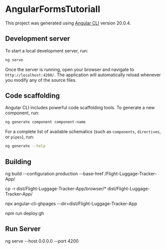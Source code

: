 # AngularFormsTutoriall

This project was generated using [Angular CLI](https://github.com/angular/angular-cli) version 20.0.4.

## Development server

To start a local development server, run:

```bash
ng serve
```

Once the server is running, open your browser and navigate to `http://localhost:4200/`. The application will automatically reload whenever you modify any of the source files.

## Code scaffolding

Angular CLI includes powerful code scaffolding tools. To generate a new component, run:

```bash
ng generate component component-name
```

For a complete list of available schematics (such as `components`, `directives`, or `pipes`), run:

```bash
ng generate --help
```

## Building

ng build --configuration production --base-href /Flight-Luggage-Tracker-App/

cp -r dist/Flight-Luggage-Tracker-App/browser/* dist/Flight-Luggage-Tracker-App/

npx angular-cli-ghpages --dir=dist/Flight-Luggage-Tracker-App

npm run deploy:gh

## Run Server
ng serve --host 0.0.0.0 --port 4200

